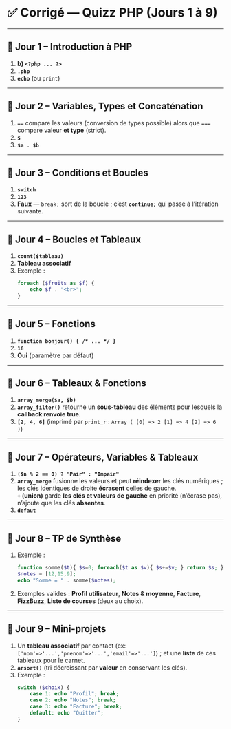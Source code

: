 # ✅ Corrigé — Quizz PHP (Jours 1 à 9)

---

## 🔹 Jour 1 – Introduction à PHP
1. **b) `<?php ... ?>`**
2. **`.php`**
3. **`echo`** (ou `print`)

---

## 🔹 Jour 2 – Variables, Types et Concaténation
1. **`==`** compare les valeurs (conversion de types possible) alors que **`===`** compare valeur **et type** (strict).
2. **`$`**
3. **`$a . $b`**

---

## 🔹 Jour 3 – Conditions et Boucles
1. **`switch`**
2. **`123`**
3. **Faux** — `break;` sort de la boucle ; c’est **`continue;`** qui passe à l’itération suivante.

---

## 🔹 Jour 4 – Boucles et Tableaux
1. **`count($tableau)`**
2. **Tableau associatif**
3. Exemple :
   ```php
   foreach ($fruits as $f) {
       echo $f . "<br>";
   }
   ```

---

## 🔹 Jour 5 – Fonctions
1. **`function bonjour() { /* ... */ }`**
2. **`16`**
3. **Oui** (paramètre par défaut)

---

## 🔹 Jour 6 – Tableaux & Fonctions
1. **`array_merge($a, $b)`**
2. **`array_filter()`** retourne un **sous-tableau** des éléments pour lesquels la **callback renvoie true**.
3. **`[2, 4, 6]`** (imprimé par `print_r` : `Array ( [0] => 2 [1] => 4 [2] => 6 )`)

---

## 🔹 Jour 7 – Opérateurs, Variables & Tableaux
1. **`($n % 2 == 0) ? "Pair" : "Impair"`**
2. **`array_merge`** fusionne les valeurs et peut **réindexer** les clés numériques ; les clés identiques de droite **écrasent** celles de gauche.  
   **`+` (union)** garde **les clés et valeurs de gauche** en priorité (n’écrase pas), n’ajoute que les clés **absentes**.
3. **`defaut`**

---

## 🔹 Jour 8 – TP de Synthèse
1. Exemple :
   ```php
   function somme($t){ $s=0; foreach($t as $v){ $s+=$v; } return $s; }
   $notes = [12,15,9];
   echo "Somme = " . somme($notes);
   ```
2. Exemples valides : **Profil utilisateur**, **Notes & moyenne**, **Facture**, **FizzBuzz**, **Liste de courses** (deux au choix).

---

## 🔹 Jour 9 – Mini-projets
1. Un **tableau associatif** par contact (ex: `['nom'=>'...','prenom'=>'...','email'=>'...']`) ; et une **liste** de ces tableaux pour le carnet.
2. **`arsort()`** (tri décroissant par **valeur** en conservant les clés).
3. Exemple :
   ```php
   switch ($choix) {
       case 1: echo "Profil"; break;
       case 2: echo "Notes"; break;
       case 3: echo "Facture"; break;
       default: echo "Quitter";
   }
   ```
